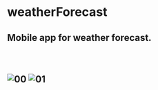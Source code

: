 # weatherForecast
<h2>Mobile app for weather forecast.
<br><br><br>

![00](https://user-images.githubusercontent.com/16055876/215926516-e0e3243c-c5f2-4534-931e-bc0c4ff39840.jpg)
![01](https://user-images.githubusercontent.com/16055876/215926531-e5dde41e-f87d-465e-9d5e-8da8186ae317.jpg)
